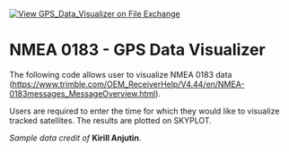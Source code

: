 [![View GPS_Data_Visualizer on File Exchange](https://www.mathworks.com/matlabcentral/images/matlab-file-exchange.svg)](https://se.mathworks.com/matlabcentral/fileexchange/91810-gps_data_visualizer)

# NMEA 0183 - GPS Data Visualizer

The following code allows user to visualize NMEA 0183 data (https://www.trimble.com/OEM_ReceiverHelp/V4.44/en/NMEA-0183messages_MessageOverview.html).

Users are required to enter the time for which they would like to visualize tracked satellites. The results are plotted on SKYPLOT.

*Sample data credit of* **Kirill Anjutin**.
